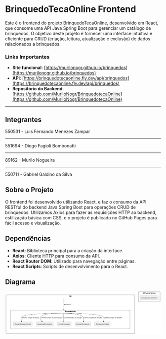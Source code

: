 # BrinquedoTecaOnline Frontend

Este é o frontend do projeto BrinquedoTecaOnline, desenvolvido em React, que consome uma API Java Spring Boot para gerenciar um catálogo de brinquedos. O objetivo deste projeto é fornecer uma interface intuitiva e eficiente para CRUD (criação, leitura, atualização e exclusão) de dados relacionados a brinquedos.

### Links Importantes

- **Site funcional**: [https://murilonogr.github.io/brinquedos](https://murilonogr.github.io/brinquedos)
- **API**: [https://brinquedotecaonline.fly.dev/api/brinquedos](https://brinquedotecaonline.fly.dev/api/brinquedos)
- **Repositório do Backend**: [https://github.com/MuriloNogr/BrinquedotecaOnline](https://github.com/MuriloNogr/BrinquedotecaOnline)

---

## Integrantes

550531 - Luis Fernando Menezes Zampar

---

551694 - Diogo Fagioli Bombonatti

---

89162 - Murilo Nogueira

---

550711 - Gabriel Galdino da Silva

## Sobre o Projeto

O frontend foi desenvolvido utilizando React, e faz o consumo da API RESTful do backend Java Spring Boot para operações CRUD de brinquedos. Utilizamos Axios para fazer as requisições HTTP ao backend, estilização básica com CSS, e o projeto é publicado no GitHub Pages para fácil acesso e visualização.

## Dependências

- **React**: Biblioteca principal para a criação da interface.
- **Axios**: Cliente HTTP para consumo da API.
- **React Router DOM**: Utilizado para navegação entre páginas.
- **React Scripts**: Scripts de desenvolvimento para o React.


## Diagrama

![brinquedotecaUML](https://github.com/MuriloNogr/BrinquedotecaOnlineFrontend/blob/main/UmlFrontJA4.png)

